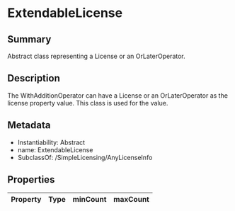 <!-- Automatically generated by spec-parser v2.0.0 on 2024-01-08T22:20:56.273795+00:00 -->
<!-- SPDX-License-Identifier: Community-Spec-1.0 -->

# ExtendableLicense

## Summary

Abstract class representing a License or an OrLaterOperator.


## Description

The WithAdditionOperator can have a License or an OrLaterOperator as the license property value.  This class is used for the value.


## Metadata

- Instantiability: Abstract
- name: ExtendableLicense
- SubclassOf: /SimpleLicensing/AnyLicenseInfo



## Properties

| Property | Type | minCount | maxCount |
|---|---|---|---|

